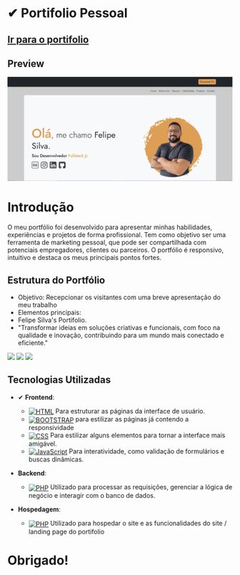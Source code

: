 
# ✔ Portifolio Pessoal

## <a href="#" target="_blank">Ir para o portifolio</a> 
## Preview
![Exemplo de Formulário de Login](image-preview.png)

# Introdução

O meu portfólio foi desenvolvido para apresentar minhas habilidades, experiências e projetos de forma profissional. Tem como objetivo ser uma ferramenta de marketing pessoal, que pode ser compartilhada com potenciais empregadores, clientes ou parceiros. O portfólio é responsivo, intuitivo e destaca os  meus principais pontos fortes.

## Estrutura do Portfólio

- Objetivo: Recepcionar os visitantes com uma breve apresentação do meu trabalho
- Elementos principais:
- Felipe Silva's Portifolio.
- "Transformar ideias em soluções criativas e funcionais, com foco na qualidade e inovação, contribuindo para um mundo mais conectado e eficiente."

<a href="https://www.instagram.com/felipe_08920/" target="_blank"><img src="https://img.shields.io/badge/-Instagram-%23E4405F?style=for-the-badge&logo=instagram&logoColor=white" target="_blank"></a>
<a href="https://www.linkedin.com/in/felipe-silva-a9a008201" target="_blank"><img src="https://img.shields.io/badge/-LinkedIn-%230077B5?style=for-the-badge&logo=linkedin&logoColor=white" target="_blank"></a>
<a href = "mailto:felipesilvacosta22@gmail"><img src="https://img.shields.io/badge/-Gmail-%23333?style=for-the-badge&logo=gmail&logoColor=white" target="_blank"></a>



## Tecnologias Utilizadas

- ✔ **Frontend**:
  - <a href="#" target="_blank"><img align="center" alt="HTML" src="https://img.shields.io/badge/html5-%23E34F26.svg?style=for-the-badge&logo=html5&logoColor=white"></a> Para estruturar as páginas da interface de usuário.
  - <a href="#" target="_blank"><img align="center" alt="BOOTSTRAP" src="https://img.shields.io/badge/bootstrap-%238511FA.svg?style=for-the-badge&logo=bootstrap&logoColor=white"></a> para estilizar as páginas já contendo a responsividade
  - <a href="#" target="_blank"><img align="center" alt="CSS" src="https://img.shields.io/badge/css3-%231572B6.svg?style=for-the-badge&logo=css3&logoColor=white"></a> Para estilizar alguns elementos para tornar a interface mais amigável.
  - <a href="#" target="_blank"><img align="center" alt="JavaScript" src="https://img.shields.io/badge/javascript-%23323330.svg?style=for-the-badge&logo=javascript&logoColor=%23F7DF1E"></a> Para interatividade, como validação de formulários e buscas dinâmicas.
  
- **Backend**:
  - <a href="#" target="_blank"><img align="center" alt="PHP" src="https://img.shields.io/badge/php-%23777BB4.svg?style=for-the-badge&logo=php&logoColor=white"></a> Utilizado para processar as requisições, gerenciar a lógica de negócio e interagir com o banco de dados. 

- **Hospedagem**:
  - <a href="#" target="_blank"><img align="center" alt="PHP" src="https://img.shields.io/badge/vercel-%23000000.svg?style=for-the-badge&logo=vercel&logoColor=white"></a> Utilizado para hospedar o site e as funcionalidades do site / landing page do portifolio


# **Obrigado!**
